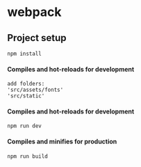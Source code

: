 # webpack

## Project setup
```
npm install
```
#### Compiles and hot-reloads for development
```
add folders:
'src/assets/fonts'
'src/static'
```


#### Compiles and hot-reloads for development
```
npm run dev
```

#### Compiles and minifies for production
```
npm run build
```
